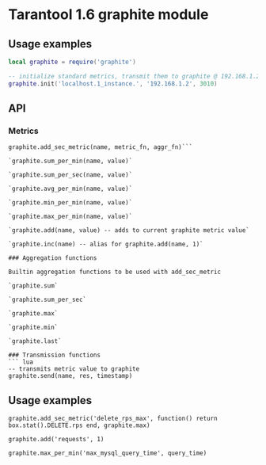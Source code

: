 # Tarantool 1.6 graphite module

## Usage examples

``` lua
local graphite = require('graphite')

-- initialize standard metrics, transmit them to graphite @ 192.168.1.2:3010
graphite.init('localhost.1_instance.', '192.168.1.2', 3010)
```

## API

### Metrics

```-- adds new metric, values are probed every second by calling metric_fn, aggregated by calling aggr_fn on the series
graphite.add_sec_metric(name, metric_fn, aggr_fn)```

`graphite.sum_per_min(name, value)`

`graphite.sum_per_sec(name, value)`

`graphite.avg_per_min(name, value)`

`graphite.min_per_min(name, value)`

`graphite.max_per_min(name, value)`

`graphite.add(name, value) -- adds to current graphite metric value`

`graphite.inc(name) -- alias for graphite.add(name, 1)`

### Aggregation functions

Builtin aggregation functions to be used with add_sec_metric

`graphite.sum`

`graphite.sum_per_sec`

`graphite.max`

`graphite.min`

`graphite.last`

### Transmission functions
``` lua
-- transmits metric value to graphite
graphite.send(name, res, timestamp)
```

## Usage examples
`graphite.add_sec_metric('delete_rps_max', function() return box.stat().DELETE.rps end, graphite.max)`

`graphite.add('requests', 1)`

`graphite.max_per_min('max_mysql_query_time', query_time)`

